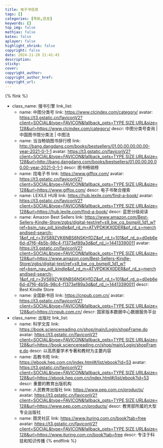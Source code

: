 ```yaml
---
title: 电子书信息
tags: []
categories: [导航,信息]
keywords: []
top_img: false
mathjax: false
katex: false
aplayer: false
highlight_shrink: false
copyright: false
date: 2024-11-28 21:41:43
description:
sticky: 
cover:
copyright_author:
copyright_author_href:
copyright_url:
---
```


{% flink %}
- class_name:  搜书引擎
  link_list:
    - name: 中图分类号
      link: https://www.clcindex.com/category/
      avatar: https://t3.gstatic.cn/faviconV2?client=SOCIAL&type=FAVICON&fallback_opts=TYPE,SIZE,URL&size=128&url=https://www.clcindex.com/category/
      descr: 中图分类号查询 | 中国图书馆分类法 | 中图法
    - name: 当当畅销图书排行榜
      link: http://bang.dangdang.com/books/bestsellers/01.00.00.00.00.00-year-2021-0-1-1
      avatar: https://t3.gstatic.cn/faviconV2?client=SOCIAL&type=FAVICON&fallback_opts=TYPE,SIZE,URL&size=128&url=http://bang.dangdang.com/books/bestsellers/01.00.00.00.00.00-year-2021-0-1-1
      descr: 图书畅销榜
    - name: 找电子书
      link: https://www.giffox.com/
      avatar: https://t3.gstatic.cn/faviconV2?client=SOCIAL&type=FAVICON&fallback_opts=TYPE,SIZE,URL&size=128&url=https://www.giffox.com/
      descr: 电子书聚合搜索
    - name: LEXILE HUB
      link: https://hub.lexile.com/find-a-book/
      avatar: https://t3.gstatic.cn/faviconV2?client=SOCIAL&type=FAVICON&fallback_opts=TYPE,SIZE,URL&size=128&url=https://hub.lexile.com/find-a-book/
      descr: 蓝思分级阅读
    - name: Amazon Best Sellers
      link: https://www.amazon.com/Best-Sellers-Kindle-Store/zgbs/digital-text/ref=s9_bw_cg_bsmpill_1d1_w?ref=bsm_nav_pill_kindle&pf_rd_m=ATVPDKIKX0DER&pf_rd_s=merchandised-search-1&pf_rd_r=3VS89ZVK6NBS6NSKH1DZ&pf_rd_t=101&pf_rd_p=d0eb6e6d-d7f6-4b5b-98c4-f1373ef89a3d&pf_rd_i=14413390011
      avatar: https://t3.gstatic.cn/faviconV2?client=SOCIAL&type=FAVICON&fallback_opts=TYPE,SIZE,URL&size=128&url=https://www.amazon.com/Best-Sellers-Kindle-Store/zgbs/digital-text/ref=s9_bw_cg_bsmpill_1d1_w?ref=bsm_nav_pill_kindle&pf_rd_m=ATVPDKIKX0DER&pf_rd_s=merchandised-search-1&pf_rd_r=3VS89ZVK6NBS6NSKH1DZ&pf_rd_t=101&pf_rd_p=d0eb6e6d-d7f6-4b5b-98c4-f1373ef89a3d&pf_rd_i=14413390011
      descr: Best Kindle Store
    - name: 全国新书目
      link: https://cnpub.com.cn/
      avatar: https://t3.gstatic.cn/faviconV2?client=SOCIAL&type=FAVICON&fallback_opts=TYPE,SIZE,URL&size=128&url=https://cnpub.com.cn/
      descr: 国家版本数据中心数据服务平台
- class_name:  出版社
  link_list:
    - name: 科学文库
      link: https://book.sciencereading.cn/shop/main/Login/shopFrame.do
      avatar: https://t3.gstatic.cn/faviconV2?client=SOCIAL&type=FAVICON&fallback_opts=TYPE,SIZE,URL&size=128&url=https://book.sciencereading.cn/shop/main/Login/shopFrame.do
      descr: 以高质量学术专著和教材为主要内容
    - name: 高教书苑
      link: https://ebook.hep.com.cn/index.html#/list/ebook?id=53
      avatar: https://t3.gstatic.cn/faviconV2?client=SOCIAL&type=FAVICON&fallback_opts=TYPE,SIZE,URL&size=128&url=https://ebook.hep.com.cn/index.html#/list/ebook?id=53
      descr: 重要的教育出版机构
    - name: 人民教育出版社
      link: https://www.pep.com.cn/products/
      avatar: https://t3.gstatic.cn/faviconV2?client=SOCIAL&type=FAVICON&fallback_opts=TYPE,SIZE,URL&size=128&url=https://www.pep.com.cn/products/
      descr: 教育部所属的大型专业出版社
    - name: 图灵社区
      link: https://www.ituring.com.cn/book?tab=free
      avatar: https://t3.gstatic.cn/faviconV2?client=SOCIAL&type=FAVICON&fallback_opts=TYPE,SIZE,URL&size=128&url=https://www.ituring.com.cn/book?tab=free
      descr: 专注于科技和知识传播
{% endflink %}

